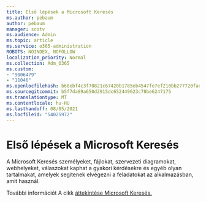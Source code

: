 ```yaml
---
title: Első lépések a Microsoft Keresés
ms.author: pebaum
author: pebaum
manager: scotv
ms.audience: Admin
ms.topic: article
ms.service: o365-administration
ROBOTS: NOINDEX, NOFOLLOW
localization_priority: Normal
ms.collection: Adm_O365
ms.custom:
- "9006479"
- "11046"
ms.openlocfilehash: b68ebf4c3f70821c67420b1785eb4547fe7ef210bb277720fadc26309872467e
ms.sourcegitcommit: b5f7da89a650d2915dc652449623c78be6247175
ms.translationtype: MT
ms.contentlocale: hu-HU
ms.lasthandoff: 08/05/2021
ms.locfileid: "54025972"
---
```

# <a name="get-started-with-microsoft-search"></a>Első lépések a Microsoft Keresés

A Microsoft Keresés személyeket, fájlokat, szervezeti diagramokat, webhelyeket, válaszokat kaphat a gyakori kérdésekre és egyéb olyan tartalmakat, amelyek segítenek elvégezni a feladatokat az alkalmazásban, amit használ.

További információt A cikk [áttekintése Microsoft Keresés.](https://go.microsoft.com/fwlink/?linkid=2157644)
